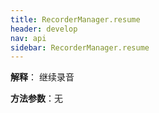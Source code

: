 ```yaml
---
title: RecorderManager.resume
header: develop
nav: api
sidebar: RecorderManager.resume
---
```




**解释**： 继续录音

**方法参数**：无


